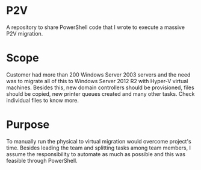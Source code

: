 # P2V
A repository to share PowerShell code that I wrote to execute a massive P2V migration.

# Scope
Customer had more than 200 Windows Server 2003 servers and the need was to migrate all of this to Windows Server 2012 R2 with Hyper-V virtual machines. Besides this, new domain controllers should be provisioned, files should be copied, new printer queues created and many other tasks.  Check individual files to know more.

# Purpose
To manually run the physical to virtual migration would overcome project's time. Besides leading the team and splitting tasks among team members, I assume the responsibility to automate as much as possible and this was feasible through PowerShell.
